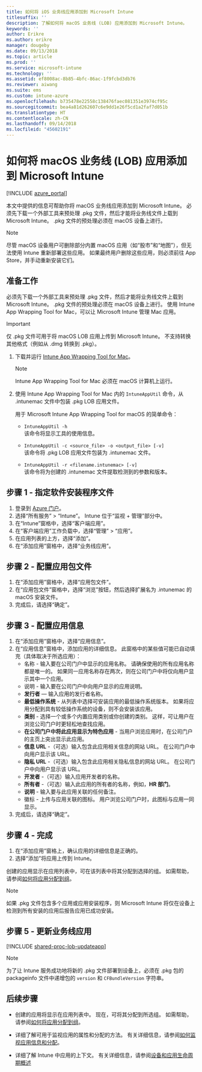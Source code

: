 ```yaml
---
title: 如何将 iOS 业务线应用添加到 Microsoft Intune
titlesuffix: ''
description: 了解如何将 macOS 业务线 (LOB) 应用添加到 Microsoft Intune。
keywords: ''
author: Erikre
ms.author: erikre
manager: dougeby
ms.date: 09/13/2018
ms.topic: article
ms.prod: ''
ms.service: microsoft-intune
ms.technology: ''
ms.assetid: ef8008ac-8b85-4bfc-86ac-1f9fcbd3db76
ms.reviewer: aiwang
ms.suite: ems
ms.custom: intune-azure
ms.openlocfilehash: b735478e22558c138476faec081351e3974cf95c
ms.sourcegitcommit: bea4a81d262607c6e9dd1e26f5cd1a2faf7d051b
ms.translationtype: HT
ms.contentlocale: zh-CN
ms.lasthandoff: 09/14/2018
ms.locfileid: "45602191"
---
```

# <a name="how-to-add-macos-line-of-business-lob-apps-to-microsoft-intune"></a>如何将 macOS 业务线 (LOB) 应用添加到 Microsoft Intune

[!INCLUDE [azure_portal](./includes/azure_portal.md)]

本文中提供的信息可帮助你将 macOS 业务线应用添加到 Microsoft Intune。 必须先下载一个外部工具来预处理 .pkg 文件，然后才能将业务线文件上载到 Microsoft Intune。 .pkg 文件的预处理必须在 macOS 设备上进行。

> [!NOTE]
> 尽管 macOS 设备用户可删除部分内置 macOS 应用（如“股市”和“地图”），但无法使用 Intune 重新部署这些应用。 如果最终用户删除这些应用，则必须前往 App Store，并手动重新安装它们。

## <a name="before-your-start"></a>准备工作

必须先下载一个外部工具来预处理 .pkg 文件，然后才能将业务线文件上载到 Microsoft Intune。 .pkg 文件的预处理必须在 macOS 设备上进行。 使用 Intune App Wrapping Tool for Mac，可以让 Microsoft Intune 管理 Mac 应用。

> [!IMPORTANT]
> 仅 .pkg 文件可用于将 macOS LOB 应用上传到 Microsoft Intune。 不支持转换其他格式（例如从 .dmg 转换到 .pkg）。

1. 下载并运行 [Intune App Wrapping Tool for Mac](https://github.com/msintuneappsdk/intune-app-wrapping-tool-mac)。

    > [!NOTE]
    > Intune App Wrapping Tool for Mac 必须在 macOS 计算机上运行。

2. 使用 Intune App Wrapping Tool for Mac 内的 `IntuneAppUtil` 命令，从 .intunemac 文件中包装 .pkg LOB 应用文件。<br>

    用于 Microsoft Intune App Wrapping Tool for macOS 的简单命令：
    
    - `IntuneAppUtil -h`<br>
    该命令将显示工具的使用信息。
    
    - `IntuneAppUtil -c <source_file> -o <output_file> [-v]`<br>
    该命令将 .pkg  LOB 应用文件包装为 .intunemac 文件。
    
    - `IntuneAppUtil -r <filename.intunemac> [-v]`<br>
    该命令将为创建的 .intunemac 文件提取检测到的参数和版本。

## <a name="step-1---specify-the-software-setup-file"></a>步骤 1 - 指定软件安装程序文件

1. 登录到 [Azure 门户](https://portal.azure.com)。
2. 选择“所有服务” > “Intune”。 Intune 位于“监视 + 管理”部分中。
3. 在“Intune”窗格中，选择“客户端应用”。
4. 在“客户端应用”工作负载中，选择“管理” > “应用”。
5. 在应用列表的上方，选择“添加”。
6. 在“添加应用”窗格中，选择“业务线应用”。

## <a name="step-2---configure-the-app-package-file"></a>步骤 2 - 配置应用包文件

1. 在“添加应用”窗格中，选择“应用包文件”。
2. 在“应用包文件”窗格中，选择“浏览”按钮，然后选择扩展名为 .intunemac 的 macOS 安装文件。
3. 完成后，请选择“确定”。


## <a name="step-3---configure-app-information"></a>步骤 3 - 配置应用信息

1. 在“添加应用”窗格中，选择“应用信息”。
2. 在“应用信息”窗格中，添加应用的详细信息。 此窗格中的某些值可能已自动填充（具体取决于所选应用）：
    - 名称 - 输入要在公司门户中显示的应用名称。 请确保使用的所有应用名称都是唯一的。 如果同一应用名称存在两次，则在公司门户中将仅向用户显示其中一个应用。
    - 说明 - 输入要在公司门户中向用户显示的应用说明。
    - **发行者** — 输入应用的发行者名称。
    - **最低操作系统** - 从列表中选择可安装应用的最低操作系统版本。 如果将应用分配到具有较低操作系统的设备，则不会安装该应用。
    - **类别** - 选择一个或多个内置应用类别或你创建的类别。 这样，可让用户在浏览公司门户时更轻松地查找应用。
    - **在公司门户中将此应用显示为特色应用** - 当用户浏览应用时，在公司门户的主页上突出显示此应用。
    - **信息 URL** -（可选）输入包含此应用相关信息的网站 URL。 在公司门户中向用户显示该 URL。
    - **隐私 URL** -（可选）输入包含此应用相关隐私信息的网站 URL。 在公司门户中向用户显示该 URL。
    - **开发者** -（可选）输入应用开发者的名称。
    - **所有者** -（可选）输入此应用的所有者的名称，例如，**HR 部门**。
    - **说明** - 输入要与此应用关联的任何备注。
    - 徽标 - 上传与应用关联的图标。 用户浏览公司门户时，此图标与应用一同显示。
3. 完成后，请选择“确定”。

## <a name="step-4---finish-up"></a>步骤 4 - 完成

1. 在“添加应用”窗格上，确认应用的详细信息是正确的。
2. 选择“添加”将应用上传到 Intune。

创建的应用显示在应用列表中，可在该列表中将其分配到选择的组。 如需帮助，请参阅[如何将应用分配到组](apps-deploy.md)。

> [!NOTE]
> 如果 .pkg 文件包含多个应用或应用安装程序，则 Microsoft Intune 将仅在设备上检测到所有安装的应用后报告应用已成功安装。

## <a name="step-5---update-a-line-of-business-app"></a>步骤 5 - 更新业务线应用

[!INCLUDE [shared-proc-lob-updateapp](./includes/shared-proc-lob-updateapp.md)]

> [!NOTE]
> 为了让 Intune 服务成功地将新的 .pkg 文件部署到设备上，必须在 .pkg 包的 packageinfo 文件中递增包的 `version` 和 `CFBundleVersion` 字符串。

## <a name="next-steps"></a>后续步骤

- 创建的应用将显示在应用列表中。 现在，可将其分配到所选组。 如需帮助，请参阅[如何将应用分配到组](apps-deploy.md)。

- 详细了解可用于监视应用的属性和分配的方法。 有关详细信息，请参阅[如何监视应用信息和分配](apps-monitor.md)。

- 详细了解 Intune 中应用的上下文。 有关详细信息，请参阅[设备和应用生命周期概述](introduction-device-app-lifecycles.md)
